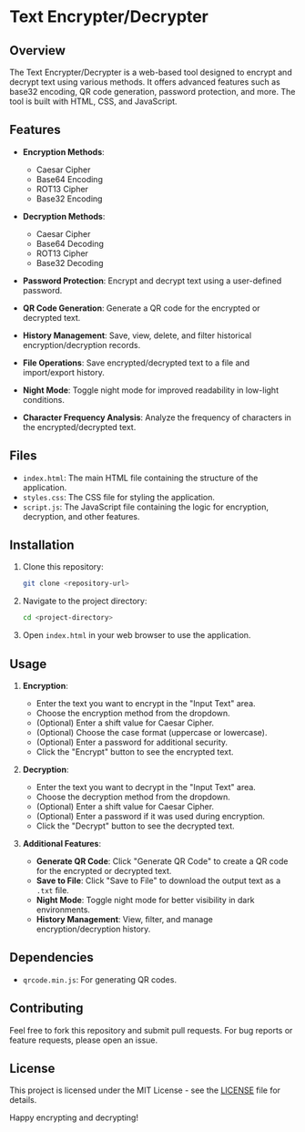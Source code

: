 # Text Encrypter/Decrypter

## Overview

The Text Encrypter/Decrypter is a web-based tool designed to encrypt and decrypt text using various methods. It offers advanced features such as base32 encoding, QR code generation, password protection, and more. The tool is built with HTML, CSS, and JavaScript.

## Features

- **Encryption Methods**:
  - Caesar Cipher
  - Base64 Encoding
  - ROT13 Cipher
  - Base32 Encoding

- **Decryption Methods**:
  - Caesar Cipher
  - Base64 Decoding
  - ROT13 Cipher
  - Base32 Decoding

- **Password Protection**: Encrypt and decrypt text using a user-defined password.

- **QR Code Generation**: Generate a QR code for the encrypted or decrypted text.

- **History Management**: Save, view, delete, and filter historical encryption/decryption records.

- **File Operations**: Save encrypted/decrypted text to a file and import/export history.

- **Night Mode**: Toggle night mode for improved readability in low-light conditions.

- **Character Frequency Analysis**: Analyze the frequency of characters in the encrypted/decrypted text.

## Files

- `index.html`: The main HTML file containing the structure of the application.
- `styles.css`: The CSS file for styling the application.
- `script.js`: The JavaScript file containing the logic for encryption, decryption, and other features.

## Installation

1. Clone this repository:
   ```sh
   git clone <repository-url>
   ```

2. Navigate to the project directory:
   ```sh
   cd <project-directory>
   ```

3. Open `index.html` in your web browser to use the application.

## Usage

1. **Encryption**:
   - Enter the text you want to encrypt in the "Input Text" area.
   - Choose the encryption method from the dropdown.
   - (Optional) Enter a shift value for Caesar Cipher.
   - (Optional) Choose the case format (uppercase or lowercase).
   - (Optional) Enter a password for additional security.
   - Click the "Encrypt" button to see the encrypted text.

2. **Decryption**:
   - Enter the text you want to decrypt in the "Input Text" area.
   - Choose the decryption method from the dropdown.
   - (Optional) Enter a shift value for Caesar Cipher.
   - (Optional) Enter a password if it was used during encryption.
   - Click the "Decrypt" button to see the decrypted text.

3. **Additional Features**:
   - **Generate QR Code**: Click "Generate QR Code" to create a QR code for the encrypted or decrypted text.
   - **Save to File**: Click "Save to File" to download the output text as a `.txt` file.
   - **Night Mode**: Toggle night mode for better visibility in dark environments.
   - **History Management**: View, filter, and manage encryption/decryption history.

## Dependencies

- `qrcode.min.js`: For generating QR codes.

## Contributing

Feel free to fork this repository and submit pull requests. For bug reports or feature requests, please open an issue.

## License

This project is licensed under the MIT License - see the [LICENSE](LICENSE) file for details.

Happy encrypting and decrypting!
